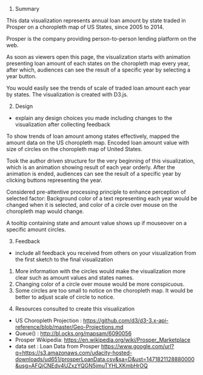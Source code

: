 

1. Summary

This data visualization represents annual loan amount by state traded in Prosper 
on a choropleth map of US States, since 2005 to 2014.

Prosper is the company providing person-to-person lending platform on the web.

As soon as viewers open this page, the visualization starts with animation presenting loan amount of each states on the choropleth map every year,
after which, audiences can see the result of a specific year by selecting a year button.

You would easily see the trends of scale of traded loan amount each year by states.
The visualization is created with D3.js.


2. Design 

- explain any design choices you made including changes to the visualization after collecting feedback

To show trends of loan amount among states effectively, mapped the amount data on the US choropleth map.
Encoded loan amount value with size of circles on the choropleth map of United States.

Took the author driven structure for the very beginning of this visualization, which is an animation showing result of each year orderly.
After the animation is ended, audiences can see the result of a specific year by clicking buttons representing the year.

Considered pre-attentive processing principle to enhance perception of selected factor: 
Background color of a text representing each year would be changed when it is selected, and color of a circle over mouse on the choropleth map would change.

A tooltip containing state and amount value shows up if mouseover on a specific amount circles.



3. Feedback
- include all feedback you received from others on your visualization 
from the first sketch to the final visualization

1) More information with the circles would make the visualization more clear such as amount values and states names.
2) Changing color of a circle over mouse would be more conspicuous.
3) Some circles are too small to notice on the choropleth map. It would be better to adjust scale of circle to notice.


4. Resources consulted to create this visualization

- US Choropleth Projection : https://github.com/d3/d3-3.x-api-reference/blob/master/Geo-Projections.md
- Queue() : http://bl.ocks.org/mapsam/6090056
- Prosper Wikipedia: https://en.wikipedia.org/wiki/Prosper_Marketplace
- data set : Loan Data from Prosper https://www.google.com/url?q=https://s3.amazonaws.com/udacity-hosted-downloads/ud651/prosperLoanData.csv&sa=D&ust=1471821128880000&usg=AFQjCNEdv4UZxzYQGN5jmuTYHLXKmbHrOQ